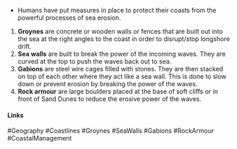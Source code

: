 - Humans have put measures in place to protect their coasts from the powerful processes of sea erosion.
1. **Groynes** are concrete or wooden walls or fences that are built out into the sea at the right angles to the coast in order to disrupt/stop longshore drift.
2. **Sea walls** are built to break the power of the incoming waves. They are curved at the top to push the waves back out to sea.
3. **Gabions** are steel wire cages filled with stones. They are then stacked on top of each other where they act like a sea wall. This is done to slow down or prevent erosion by breaking the power of the waves.
4. **Rock armour** are large boulders placed at the base of soft cliffs or in front of Sand Dunes to reduce the erosive power of the waves.


#### Links
#Geography #Coastlines #Groynes #SeaWalls #Gabions #RockArmour #CoastalManagement 